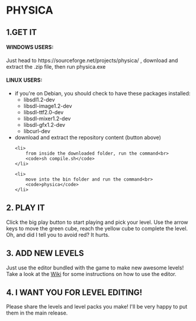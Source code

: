 <h1> PHYSICA </h1>
<h2> 1.GET IT </h2>
<h4> WINDOWS USERS: </h4>
<p>Just head to https://sourceforge.net/projects/physica/ , download and extract the .zip file, then run physica.exe</p>

<h4> LINUX USERS: </h4>
<ul>
	<li>if you're on Debian, you should check to have these packages installed:
			<ul>
				<li>libsdl1.2-dev</li>
				<li>libsdl-image1.2-dev</li>
				<li>libsdl-ttf2.0-dev</li>
				<li>libsdl-mixer1.2-dev</li>
				<li>libsdl-gfx1.2-dev</li>
				<li>libcurl-dev</li>
			</ul>
	</li>
	<li>download and extract the repository content (button above)</li>

	<li>
	    from inside the downloaded folder, run the command<br>
	    <code>sh compile.sh</code>
	</li>

	<li>
	    move into the bin folder and run the command<br>
	    <code>physica</code>
	</li>
</ul>
				
<h2> 2. PLAY IT </h2>

Click the big play button to start playing and pick your level.
Use the arrow keys to move the green cube, reach the yellow cube to complete the level. Oh, and did I tell you to avoid red? It hurts.

<h2> 3. ADD NEW LEVELS </h2>

Just use the editor bundled with the game to make new awesome levels!
Take a look at the <a href="https://github.com/buch415/Physica/wiki">Wiki</a> for some instructions on how to use the editor.

<h2> 4. I WANT YOU FOR LEVEL EDITING! </h2>

Please share the levels and level packs you make! I'll be very happy to put them in the main release.
